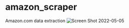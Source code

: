 # amazon_scraper
Amazon.com data extraction
![Screen Shot 2022-05-05](https://user-images.githubusercontent.com/84740121/166985686-43437175-d196-4749-9fd4-6462e5203f08.png)
